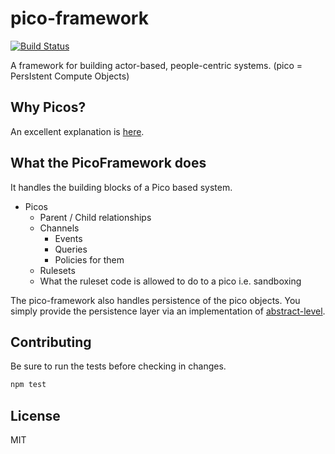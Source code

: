 # pico-framework

[![Build Status](https://github.com/Picolab/pico-framework/actions/workflows/test.yml/badge.svg?branch=master)](https://github.com/Picolab/pico-framework/actions/workflows/test.yml)

A framework for building actor-based, people-centric systems. (pico = PersIstent Compute Objects)

## Why Picos?

An excellent explanation is [here](http://www.windley.com/archives/2015/05/picos_persistent_compute_objects.shtml).

## What the PicoFramework does

It handles the building blocks of a Pico based system.

- Picos
  - Parent / Child relationships
  - Channels
    - Events
    - Queries
    - Policies for them
  - Rulesets
  - What the ruleset code is allowed to do to a pico i.e. sandboxing

The pico-framework also handles persistence of the pico objects. You simply provide the persistence layer via an implementation of [abstract-level](https://github.com/Level/abstract-level).

## Contributing

Be sure to run the tests before checking in changes.

```sh
npm test
```

## License

MIT
